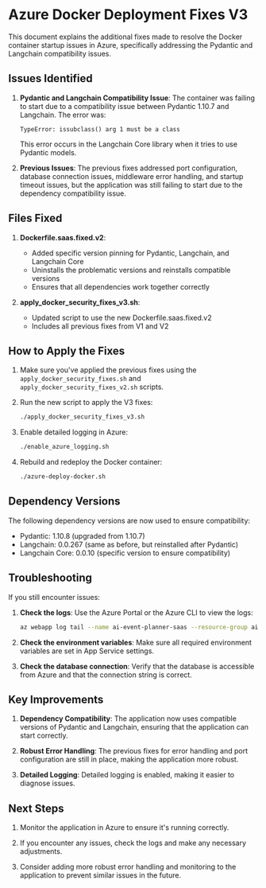 # Azure Docker Deployment Fixes V3

This document explains the additional fixes made to resolve the Docker container startup issues in Azure, specifically addressing the Pydantic and Langchain compatibility issues.

## Issues Identified

1. **Pydantic and Langchain Compatibility Issue**: The container was failing to start due to a compatibility issue between Pydantic 1.10.7 and Langchain. The error was:
   ```
   TypeError: issubclass() arg 1 must be a class
   ```
   This error occurs in the Langchain Core library when it tries to use Pydantic models.

2. **Previous Issues**: The previous fixes addressed port configuration, database connection issues, middleware error handling, and startup timeout issues, but the application was still failing to start due to the dependency compatibility issue.

## Files Fixed

1. **Dockerfile.saas.fixed.v2**:
   - Added specific version pinning for Pydantic, Langchain, and Langchain Core
   - Uninstalls the problematic versions and reinstalls compatible versions
   - Ensures that all dependencies work together correctly

2. **apply_docker_security_fixes_v3.sh**:
   - Updated script to use the new Dockerfile.saas.fixed.v2
   - Includes all previous fixes from V1 and V2

## How to Apply the Fixes

1. Make sure you've applied the previous fixes using the `apply_docker_security_fixes.sh` and `apply_docker_security_fixes_v2.sh` scripts.

2. Run the new script to apply the V3 fixes:
   ```bash
   ./apply_docker_security_fixes_v3.sh
   ```

3. Enable detailed logging in Azure:
   ```bash
   ./enable_azure_logging.sh
   ```

4. Rebuild and redeploy the Docker container:
   ```bash
   ./azure-deploy-docker.sh
   ```

## Dependency Versions

The following dependency versions are now used to ensure compatibility:

- Pydantic: 1.10.8 (upgraded from 1.10.7)
- Langchain: 0.0.267 (same as before, but reinstalled after Pydantic)
- Langchain Core: 0.0.10 (specific version to ensure compatibility)

## Troubleshooting

If you still encounter issues:

1. **Check the logs**: Use the Azure Portal or the Azure CLI to view the logs:
   ```bash
   az webapp log tail --name ai-event-planner-saas --resource-group ai-event-planner-rg
   ```

2. **Check the environment variables**: Make sure all required environment variables are set in App Service settings.

3. **Check the database connection**: Verify that the database is accessible from Azure and that the connection string is correct.

## Key Improvements

1. **Dependency Compatibility**: The application now uses compatible versions of Pydantic and Langchain, ensuring that the application can start correctly.

2. **Robust Error Handling**: The previous fixes for error handling and port configuration are still in place, making the application more robust.

3. **Detailed Logging**: Detailed logging is enabled, making it easier to diagnose issues.

## Next Steps

1. Monitor the application in Azure to ensure it's running correctly.

2. If you encounter any issues, check the logs and make any necessary adjustments.

3. Consider adding more robust error handling and monitoring to the application to prevent similar issues in the future.
